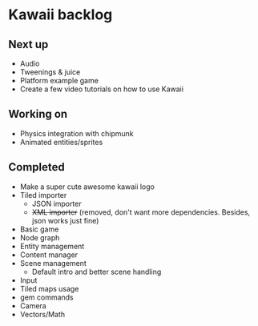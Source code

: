 # Kawaii backlog

## Next up
* Audio
* Tweenings & juice
* Platform example game
* Create a few video tutorials on how to use Kawaii

## Working on
* Physics integration with chipmunk
* Animated entities/sprites

## Completed
* Make a super cute awesome kawaii logo
* Tiled importer
	* JSON importer
	* <del>XML importer</del> (removed, don't want more dependencies. Besides, json works just fine)
* Basic game
* Node graph
* Entity management
* Content manager
* Scene management
	* Default intro and better scene handling
* Input
* Tiled maps usage
* gem commands
* Camera
* Vectors/Math